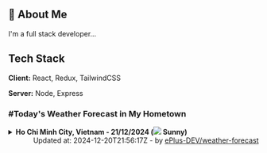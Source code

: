 ## 🚀 About Me
I'm a full stack developer...


## Tech Stack

**Client:** React, Redux, TailwindCSS

**Server:** Node, Express

### #Today's Weather Forecast in My Hometown



<details>
    <summary><b>Ho Chi Minh City, Vietnam - 21/12/2024 (<img src="https://cdn.weatherapi.com/weather/64x64/day/113.png" /> Sunny)</b>
    </summary>

    
<table>
    <tr>
        <th>Hour</th>
        <td>00:00</td><td>01:00</td><td>02:00</td><td>03:00</td><td>04:00</td><td>05:00</td><td>06:00</td><td>07:00</td><td>08:00</td><td>09:00</td><td>10:00</td><td>11:00</td><td>12:00</td><td>13:00</td><td>14:00</td><td>15:00</td><td>16:00</td><td>17:00</td><td>18:00</td><td>19:00</td><td>20:00</td><td>21:00</td><td>22:00</td><td>23:00</td>
    </tr>
    <tr>
        <th>Weather</th>
        <td><img src="https://cdn.weatherapi.com/weather/64x64/night/113.png"></img></td><td><img src="https://cdn.weatherapi.com/weather/64x64/night/113.png"></img></td><td><img src="https://cdn.weatherapi.com/weather/64x64/night/116.png"></img></td><td><img src="https://cdn.weatherapi.com/weather/64x64/night/116.png"></img></td><td><img src="https://cdn.weatherapi.com/weather/64x64/night/116.png"></img></td><td><img src="https://cdn.weatherapi.com/weather/64x64/night/116.png"></img></td><td><img src="https://cdn.weatherapi.com/weather/64x64/night/119.png"></img></td><td><img src="https://cdn.weatherapi.com/weather/64x64/day/119.png"></img></td><td><img src="https://cdn.weatherapi.com/weather/64x64/day/116.png"></img></td><td><img src="https://cdn.weatherapi.com/weather/64x64/day/176.png"></img></td><td><img src="https://cdn.weatherapi.com/weather/64x64/day/176.png"></img></td><td><img src="https://cdn.weatherapi.com/weather/64x64/day/113.png"></img></td><td><img src="https://cdn.weatherapi.com/weather/64x64/day/113.png"></img></td><td><img src="https://cdn.weatherapi.com/weather/64x64/day/113.png"></img></td><td><img src="https://cdn.weatherapi.com/weather/64x64/day/113.png"></img></td><td><img src="https://cdn.weatherapi.com/weather/64x64/day/113.png"></img></td><td><img src="https://cdn.weatherapi.com/weather/64x64/day/113.png"></img></td><td><img src="https://cdn.weatherapi.com/weather/64x64/day/113.png"></img></td><td><img src="https://cdn.weatherapi.com/weather/64x64/night/113.png"></img></td><td><img src="https://cdn.weatherapi.com/weather/64x64/night/113.png"></img></td><td><img src="https://cdn.weatherapi.com/weather/64x64/night/113.png"></img></td><td><img src="https://cdn.weatherapi.com/weather/64x64/night/113.png"></img></td><td><img src="https://cdn.weatherapi.com/weather/64x64/night/113.png"></img></td><td><img src="https://cdn.weatherapi.com/weather/64x64/night/113.png"></img></td>
    </tr>
    <tr>
        <th>Condition</th>
        <td width="200px">Clear </td><td width="200px">Clear </td><td width="200px">Partly Cloudy </td><td width="200px">Partly Cloudy </td><td width="200px">Partly Cloudy </td><td width="200px">Partly Cloudy </td><td width="200px">Cloudy </td><td width="200px">Cloudy </td><td width="200px">Partly Cloudy </td><td width="200px">Patchy rain nearby</td><td width="200px">Patchy rain nearby</td><td width="200px">Sunny</td><td width="200px">Sunny</td><td width="200px">Sunny</td><td width="200px">Sunny</td><td width="200px">Sunny</td><td width="200px">Sunny</td><td width="200px">Sunny</td><td width="200px">Clear </td><td width="200px">Clear </td><td width="200px">Clear </td><td width="200px">Clear </td><td width="200px">Clear </td><td width="200px">Clear </td>
    </tr>
    <tr>
        <th>Temperature</th>
        <td>23.3 °C</td><td>23.3 °C</td><td>23.1 °C</td><td>22.9 °C</td><td>22.7 °C</td><td>22.4 °C</td><td>22.2 °C</td><td>22.8 °C</td><td>24.3 °C</td><td>25.9 °C</td><td>27.1 °C</td><td>28.2 °C</td><td>29.1 °C</td><td>29.6 °C</td><td>29.5 °C</td><td>29.6 °C</td><td>29.1 °C</td><td>27.9 °C</td><td>25.5 °C</td><td>24.5 °C</td><td>24.2 °C</td><td>23.9 °C</td><td>23.5 °C</td><td>23.3 °C</td>
    </tr>
    <tr>
        <th>Wind</th>
        <td>3.6 kph</td><td>2.5 kph</td><td>1.4 kph</td><td>3.6 kph</td><td>5.4 kph</td><td>5.4 kph</td><td>6.8 kph</td><td>4.7 kph</td><td>6.5 kph</td><td>5 kph</td><td>6.5 kph</td><td>7.6 kph</td><td>8.6 kph</td><td>8.6 kph</td><td>9 kph</td><td>7.9 kph</td><td>4 kph</td><td>3.6 kph</td><td>9 kph</td><td>9.7 kph</td><td>9.7 kph</td><td>9.7 kph</td><td>7.6 kph</td><td>6.1 kph</td>
    </tr>
</table>

</details>

<div align="right">
    Updated at: 2024-12-20T21:56:17Z - by <a target="_blank"
        href="https://github.com/ePlus-DEV/weather-forecast">ePlus-DEV/weather-forecast</a>
</div>